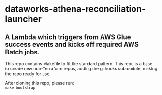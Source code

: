 # dataworks-athena-reconciliation-launcher

## A Lambda which triggers from AWS Glue success events and kicks off required AWS Batch jobs.

This repo contains Makefile to fit the standard pattern.
This repo is a base to create new non-Terraform repos, adding the githooks submodule, making the repo ready for use.

After cloning this repo, please run:  
`make bootstrap`

